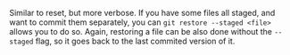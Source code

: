 Similar to reset, but more verbose. If you have some files all staged, and want to commit them separately, you can `git restore --staged <file>` allows you to do so. Again, restoring a file can be also done without the `--staged` flag, so it goes back to the last commited version of it.